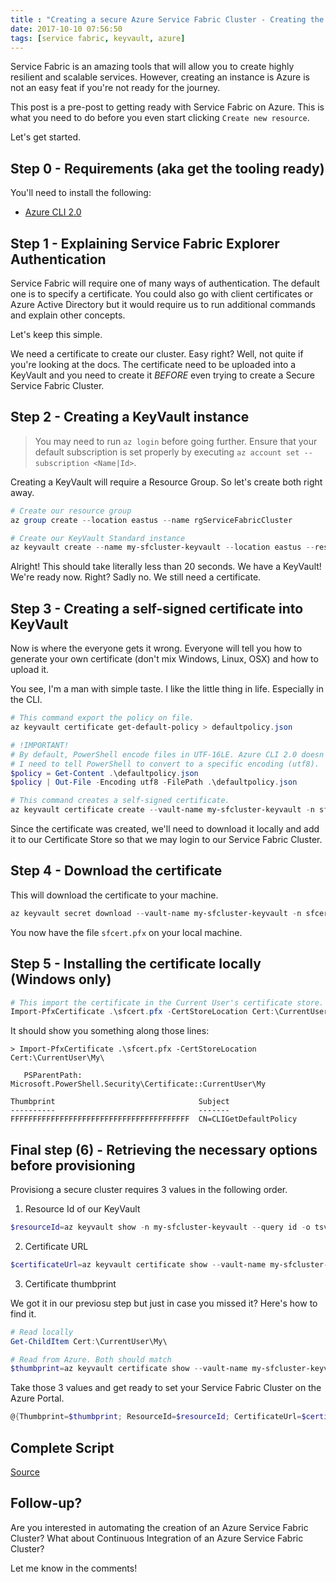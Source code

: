 ```yaml
---
title : "Creating a secure Azure Service Fabric Cluster - Creating the self-signed certificates"
date: 2017-10-10 07:56:50
tags: [service fabric, keyvault, azure]
---
```


Service Fabric is an amazing tools that will allow you to create highly resilient and scalable services. However, creating an instance is Azure is not an easy feat if you're not ready for the journey. 

This post is a pre-post to getting ready with Service Fabric on Azure. This is what you need to do before you even start clicking `Create new resource`.

Let's get started.

## Step 0 - Requirements (aka get the tooling ready)

You'll need to install the following:

* [Azure CLI 2.0](https://docs.microsoft.com/en-us/cli/azure/install-azure-cli?view=azure-cli-latest&WT.mc_id=personal-blog-marouill)

## Step 1 - Explaining Service Fabric Explorer Authentication

Service Fabric will require one of many ways of authentication. The default one is to specify a certificate. You could also go with client certificates or Azure Active Directory but it would require us to run additional commands and explain other concepts.

Let's keep this simple. 

We need a certificate to create our cluster. Easy right? Well, not quite if you're looking at the docs. The certificate need to be uploaded into a KeyVault and you need to create it *BEFORE* even trying to create a Secure Service Fabric Cluster.

## Step 2 - Creating a KeyVault instance

> You may need to run `az login` before going further. Ensure that your default subscription is set properly by executing `az account set --subscription <Name|Id>`.

Creating a KeyVault will require a Resource Group. So let's create both right away.

```powershell
# Create our resource group
az group create --location eastus --name rgServiceFabricCluster

# Create our KeyVault Standard instance
az keyvault create --name my-sfcluster-keyvault --location eastus --resource-group rgServiceFabricCluster --enabled-for-deployment
```

Alright! This should take literally less than 20 seconds. We have a KeyVault! We're ready now. Right? Sadly no. We still need a certificate.

## Step 3 - Creating a self-signed certificate into KeyVault

Now is where the everyone gets it wrong. Everyone will tell you how to generate your own certificate (don't mix Windows, Linux, OSX) and how to upload it.

You see, I'm a man with simple taste. I like the little thing in life. Especially in the CLI.

```powershell
# This command export the policy on file. 
az keyvault certificate get-default-policy > defaultpolicy.json

# !IMPORTANT! 
# By default, PowerShell encode files in UTF-16LE. Azure CLI 2.0 doesn't support it at the time of this writing. So I can't use the file directly. 
# I need to tell PowerShell to convert to a specific encoding (utf8).
$policy = Get-Content .\defaultpolicy.json
$policy | Out-File -Encoding utf8 -FilePath .\defaultpolicy.json

# This command creates a self-signed certificate.
az keyvault certificate create --vault-name my-sfcluster-keyvault -n sfcert -p `@defaultpolicy.json
```

Since the certificate was created, we'll need to download it locally and add it to our Certificate Store so that we may login to our Service Fabric Cluster.

## Step 4 - Download the certificate

This will download the certificate to your machine.

```powershell
az keyvault secret download --vault-name my-sfcluster-keyvault -n sfcert -e base64 -f sfcert.pfx
```

You now have the file `sfcert.pfx` on your local machine.

## Step 5 - Installing the certificate locally (Windows only)


```powershell
# This import the certificate in the Current User's certificate store.
Import-PfxCertificate .\sfcert.pfx -CertStoreLocation Cert:\CurrentUser\My\
```

It should show you something along those lines:

```none
> Import-PfxCertificate .\sfcert.pfx -CertStoreLocation Cert:\CurrentUser\My\

   PSParentPath: Microsoft.PowerShell.Security\Certificate::CurrentUser\My

Thumbprint                                Subject
----------                                -------
FFFFFFFFFFFFFFFFFFFFFFFFFFFFFFFFFFFFFFFF  CN=CLIGetDefaultPolicy

```

## Final step (6) - Retrieving the necessary options before provisioning

Provisiong a secure cluster requires 3 values in the following order.

1. Resource Id of our KeyVault

```powershell
$resourceId=az keyvault show -n my-sfcluster-keyvault --query id -o tsv
```

2. Certificate URL

```powershell
$certificateUrl=az keyvault certificate show --vault-name my-sfcluster-keyvault -n sfcert --query sid -o tsv
```

3. Certificate thumbprint

We got it in our previosu step but just in case you missed it? Here's how to find it.

```powershell
# Read locally
Get-ChildItem Cert:\CurrentUser\My\

# Read from Azure. Both should match
$thumbprint=az keyvault certificate show --vault-name my-sfcluster-keyvault -n sfcert --query x509ThumbprintHex -o tsv
```

Take those 3 values and get ready to set your Service Fabric Cluster on the Azure Portal.

```powershell
@{Thumbprint=$thumbprint; ResourceId=$resourceId; CertificateUrl=$certificateUrl}
```

## Complete Script

[Source](https://gist.github.com/MaximRouiller/6e5e2b9e0c1c701b9bbbc77342cebe68#file-setupcertificates-ps1)

<script src="https://gist.github.com/MaximRouiller/6e5e2b9e0c1c701b9bbbc77342cebe68.js"></script>

## Follow-up?

Are you interested in automating the creation of an Azure Service Fabric Cluster? What about Continuous Integration of an Azure Service Fabric Cluster?

Let me know in the comments!